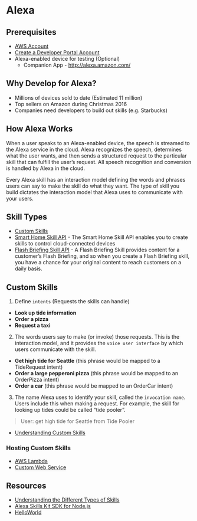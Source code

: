# Alexa

## Prerequisites

- [AWS Account](https://aws.amazon.com/)
- [Create a Developer Portal Account](https://developer.amazon.com/edw/home.html)
- Alexa-enabled device for testing (Optional)
  * Companion App - http://alexa.amazon.com/

## Why Develop for Alexa?

- Millions of devices sold to date (Estimated 11 million)
- Top sellers on Amazon during Christmas 2016
- Companies need developers to build out skills (e.g. Starbucks)

## How Alexa Works

When a user speaks to an Alexa-enabled device, the speech is streamed to the Alexa service in the cloud. Alexa recognizes the speech, determines what the user wants, and then sends a structured request to the particular skill that can fulfill the user’s request. All speech recognition and conversion is handled by Alexa in the cloud.

Every Alexa skill has an interaction model defining the words and phrases users can say to make the skill do what they want. The type of skill you build dictates the interaction model that Alexa uses to communicate with your users.

## Skill Types 

- [Custom Skills](https://developer.amazon.com/public/solutions/alexa/alexa-skills-kit/overviews/understanding-custom-skills)
- [Smart Home Skill API](https://developer.amazon.com/public/solutions/alexa/alexa-skills-kit/overviews/understanding-the-smart-home-skill-api) - The Smart Home Skill API enables you to create skills to control cloud-connected devices
- [Flash Briefing Skill API](https://developer.amazon.com/public/solutions/alexa/alexa-skills-kit/docs/understanding-the-flash-briefing-skill-api) - A Flash Briefing Skill provides content for a customer’s Flash Briefing, and so when you create a Flash Briefing skill, you have a chance for your original content to reach customers on a daily basis.

## Custom Skills

1. Define `intents` (Requests the skills can handle)
  - **Look up tide information**
  - **Order a pizza**
  - **Request a taxi**
2. The words users say to make (or invoke) those requests. This is the interaction model, and it provides the `voice user interface` by which users communicate with the skill.
  - **Get high tide for Seattle** (this phrase would be mapped to a TideRequest intent)
  - **Order a large pepperoni pizza** (this phrase would be mapped to an OrderPizza intent)
  - **Order a car** (this phrase would be mapped to an OrderCar intent)
3. The name Alexa uses to identify your skill, called the `invocation name`. Users include this when making a request. For example, the skill for looking up tides could be called “tide pooler”.

> User: get high tide for Seattle from Tide Pooler

- [Understanding Custom Skills](https://developer.amazon.com/public/solutions/alexa/alexa-skills-kit/overviews/understanding-custom-skills)

### Hosting Custom Skills

* [AWS Lambda](http://aws.amazon.com/lambda/)
* [Custom Web Service](https://developer.amazon.com/public/solutions/alexa/alexa-skills-kit/docs/developing-an-alexa-skill-as-a-web-service)



## Resources 

* [Understanding the Different Types of Skills](https://developer.amazon.com/public/solutions/alexa/alexa-skills-kit/docs/understanding-the-different-types-of-skills)
* [Alexa Skills Kit SDK for Node.js](https://github.com/alexa/alexa-skills-kit-sdk-for-nodejs)
* [HelloWorld](https://github.com/amzn/alexa-skills-kit-js/tree/master/samples/helloWorld)
